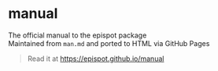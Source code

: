 # manual
The official manual to the epispot package\
Maintained from `man.md` and ported to HTML via GitHub Pages
> Read it at https://epispot.github.io/manual
